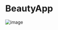 # BeautyApp

![image](https://user-images.githubusercontent.com/78250709/121766971-4c96e100-cb0a-11eb-85a5-13bf06ba19d8.png)
